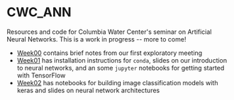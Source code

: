 # CWC_ANN

Resources and code for Columbia Water Center's seminar on Artificial Neural Networks.
This is a work in progress -- more to come!

- [Week00](./Week00/) contains brief notes from our first exploratory meeting
- [Week01](./Week01/) has installation instructions for `conda`, slides on our introduction to neural networks, and an some `jupyter` notebooks for getting started with TensorFlow
- [Week02](./Week02/) has notebooks for building image classification models with keras and slides on neural network architectures
